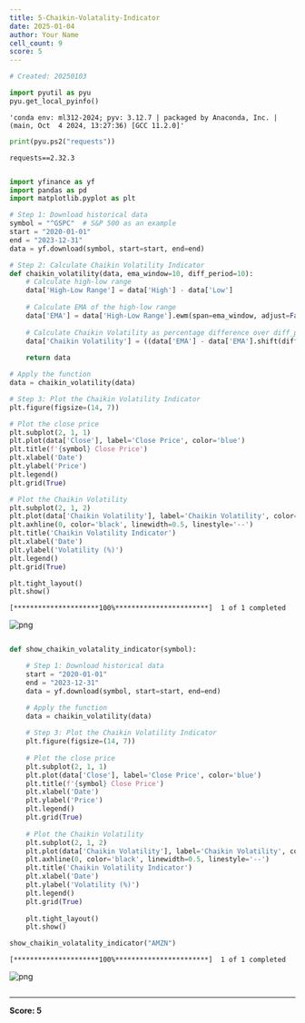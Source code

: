 ```yaml
---
title: 5-Chaikin-Volatality-Indicator
date: 2025-01-04
author: Your Name
cell_count: 9
score: 5
---
```


```python
# Created: 20250103
```


```python
import pyutil as pyu
pyu.get_local_pyinfo()
```




    'conda env: ml312-2024; pyv: 3.12.7 | packaged by Anaconda, Inc. | (main, Oct  4 2024, 13:27:36) [GCC 11.2.0]'




```python
print(pyu.ps2("requests"))
```

    requests==2.32.3
    



```python

```


```python
import yfinance as yf
import pandas as pd
import matplotlib.pyplot as plt

# Step 1: Download historical data
symbol = "^GSPC"  # S&P 500 as an example
start = "2020-01-01"
end = "2023-12-31"
data = yf.download(symbol, start=start, end=end)

# Step 2: Calculate Chaikin Volatility Indicator
def chaikin_volatility(data, ema_window=10, diff_period=10):
    # Calculate high-low range
    data['High-Low Range'] = data['High'] - data['Low']
    
    # Calculate EMA of the high-low range
    data['EMA'] = data['High-Low Range'].ewm(span=ema_window, adjust=False).mean()
    
    # Calculate Chaikin Volatility as percentage difference over diff_period
    data['Chaikin Volatility'] = ((data['EMA'] - data['EMA'].shift(diff_period)) / data['EMA'].shift(diff_period)) * 100
    
    return data

# Apply the function
data = chaikin_volatility(data)

# Step 3: Plot the Chaikin Volatility Indicator
plt.figure(figsize=(14, 7))

# Plot the close price
plt.subplot(2, 1, 1)
plt.plot(data['Close'], label='Close Price', color='blue')
plt.title(f'{symbol} Close Price')
plt.xlabel('Date')
plt.ylabel('Price')
plt.legend()
plt.grid(True)

# Plot the Chaikin Volatility
plt.subplot(2, 1, 2)
plt.plot(data['Chaikin Volatility'], label='Chaikin Volatility', color='purple')
plt.axhline(0, color='black', linewidth=0.5, linestyle='--')
plt.title('Chaikin Volatility Indicator')
plt.xlabel('Date')
plt.ylabel('Volatility (%)')
plt.legend()
plt.grid(True)

plt.tight_layout()
plt.show()
```

    [*********************100%***********************]  1 of 1 completed



    
![png](/mlnotes/images/5-chaikin-volatality-indicator_4_1.png)
    



```python

```


```python
def show_chaikin_volatality_indicator(symbol):

    # Step 1: Download historical data
    start = "2020-01-01"
    end = "2023-12-31"
    data = yf.download(symbol, start=start, end=end)

    # Apply the function
    data = chaikin_volatility(data)
    
    # Step 3: Plot the Chaikin Volatility Indicator
    plt.figure(figsize=(14, 7))
    
    # Plot the close price
    plt.subplot(2, 1, 1)
    plt.plot(data['Close'], label='Close Price', color='blue')
    plt.title(f'{symbol} Close Price')
    plt.xlabel('Date')
    plt.ylabel('Price')
    plt.legend()
    plt.grid(True)
    
    # Plot the Chaikin Volatility
    plt.subplot(2, 1, 2)
    plt.plot(data['Chaikin Volatility'], label='Chaikin Volatility', color='purple')
    plt.axhline(0, color='black', linewidth=0.5, linestyle='--')
    plt.title('Chaikin Volatility Indicator')
    plt.xlabel('Date')
    plt.ylabel('Volatility (%)')
    plt.legend()
    plt.grid(True)
    
    plt.tight_layout()
    plt.show()
```


```python
show_chaikin_volatality_indicator("AMZN")
```

    [*********************100%***********************]  1 of 1 completed



    
![png](/mlnotes/images/5-chaikin-volatality-indicator_7_1.png)
    



```python

```


---
**Score: 5**